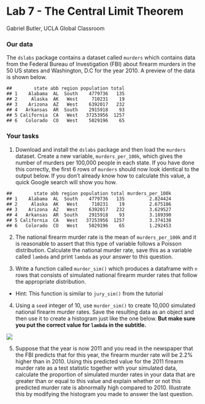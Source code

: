 Lab 7 - The Central Limit Theorem
================
Gabriel Butler, UCLA Global Classroom

### Our data

The `dslabs` package contains a dataset called `murders` which contains
data from the Federal Bureau of Investigation (FBI) about firearm
murders in the 50 US states and Washington, D.C for the year 2010. A
preview of the data is shown below.

    ##        state abb region population total
    ## 1    Alabama  AL  South    4779736   135
    ## 2     Alaska  AK   West     710231    19
    ## 3    Arizona  AZ   West    6392017   232
    ## 4   Arkansas  AR  South    2915918    93
    ## 5 California  CA   West   37253956  1257
    ## 6   Colorado  CO   West    5029196    65

### Your tasks

1.  Download and install the `dslabs` package and then load the
    `murders` dataset. Create a new variable, `murders_per_100k`, which
    gives the number of murders per 100,000 people in each state. If you
    have done this correctly, the first 6 rows of `murders` should now
    look identical to the output below. If you don’t already know how to
    calculate this value, a quick Google search will show you how.

<!-- end list -->

    ##        state abb region population total murders_per_100k
    ## 1    Alabama  AL  South    4779736   135         2.824424
    ## 2     Alaska  AK   West     710231    19         2.675186
    ## 3    Arizona  AZ   West    6392017   232         3.629527
    ## 4   Arkansas  AR  South    2915918    93         3.189390
    ## 5 California  CA   West   37253956  1257         3.374138
    ## 6   Colorado  CO   West    5029196    65         1.292453

2.  The national firearm murder rate is the mean of `murders_per_100k`
    and it is reasonable to assert that this type of variable follows a
    Poisson distribution. Calculate the national murder rate, save this
    as a variable called `lambda` and print `lambda` as your answer to
    this question.

3.  Write a function called `murder_sim()` which produces a dataframe
    with `n` rows that consists of simulated national firearm murder
    rates that follow the appropriate distribution.

<!-- end list -->

  - Hint: This function is similar to `jury_sim()` from the tutorial

<!-- end list -->

4.  Using a `seed` integer of 10, use `murder_sim()` to create 10,000
    simulated national firearm murder rates. Save the resulting data as
    an object and then use it to create a histogram just like the one
    below. **But make sure you put the correct value for `lambda` in the
    subtitle.**

![](lab-7---the-central-limit-theorem_files/figure-gfm/unnamed-chunk-4-1.png)<!-- -->

5.  Suppose that the year is now 2011 and you read in the newspaper that
    the FBI predicts that for this year, the firearm murder rate will be
    2.2% higher than in 2010. Using this predicted value for the 2011
    firearm murder rate as a test statistic together with your simulated
    data, calculate the proportion of simulated murder rates in your
    data that are greater than or equal to this value and explain
    whether or not this predicted murder rate is abnormally high
    compared to 2010. Illustrate this by modifying the histogram you
    made to answer the last question.
